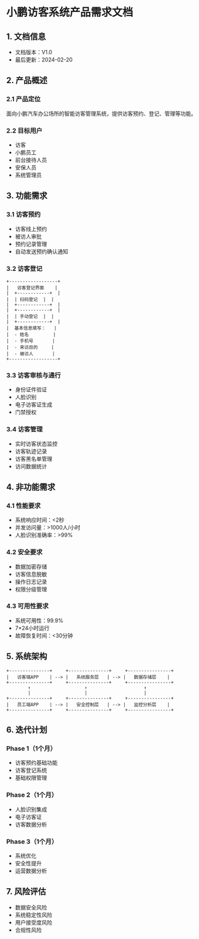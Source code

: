  # 小鹏访客系统产品需求文档

## 1. 文档信息

- 文档版本：V1.0
- 最后更新：2024-02-20

## 2. 产品概述

### 2.1 产品定位
面向小鹏汽车办公场所的智能访客管理系统，提供访客预约、登记、管理等功能。

### 2.2 目标用户
- 访客
- 小鹏员工
- 前台接待人员
- 安保人员
- 系统管理员

## 3. 功能需求

### 3.1 访客预约
- 访客线上预约
- 被访人审批
- 预约记录管理
- 自动发送预约确认通知

### 3.2 访客登记
```
+------------------+
|   访客登记界面    |
|  +------------+  |
|  | 扫码登记  |  |
|  +------------+  |
|  +------------+  |
|  | 手动登记  |  |
|  +------------+  |
|  基本信息填写：   |
|  - 姓名         |
|  - 手机号       |
|  - 来访目的     |
|  - 被访人       |
+------------------+
```

### 3.3 访客审核与通行
- 身份证件验证
- 人脸识别
- 电子访客证生成
- 门禁授权

### 3.4 访客管理
- 实时访客状态监控
- 访客轨迹记录
- 访客黑名单管理
- 访问数据统计

## 4. 非功能需求

### 4.1 性能要求
- 系统响应时间：<2秒
- 并发访问量：>1000人/小时
- 人脸识别准确率：>99%

### 4.2 安全要求
- 数据加密存储
- 访客信息脱敏
- 操作日志记录
- 权限分级管理

### 4.3 可用性要求
- 系统可用性：99.9%
- 7×24小时运行
- 故障恢复时间：<30分钟

## 5. 系统架构
```
+---------------+     +---------------+     +----------------+
|   访客端APP    | --> |   系统服务层   | --> |   数据存储层    |
+---------------+     +---------------+     +----------------+
        ↑                    ↑                     ↑
        |                    |                     |
+---------------+     +---------------+     +----------------+
|   员工端APP    | --> |   安全控制层   | --> |   监控分析层    |
+---------------+     +---------------+     +----------------+
```

## 6. 迭代计划

### Phase 1（1个月）
- 访客预约基础功能
- 访客登记系统
- 基础权限管理

### Phase 2（1个月）
- 人脸识别集成
- 电子访客证
- 访客数据分析

### Phase 3（1个月）
- 系统优化
- 安全性提升
- 运营数据分析

## 7. 风险评估
- 数据安全风险
- 系统稳定性风险
- 用户接受度风险
- 合规性风险